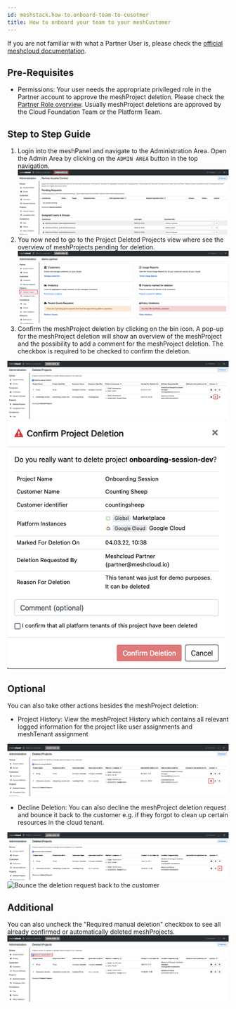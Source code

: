 ```yaml
---
id: meshstack.how-to.onboard-team-to-cusotmer
title: How to onboard your team to your meshCustomer
---
```


If you are not familiar with what a Partner User is, please check the [official meshcloud documentation](administration.index.md).

## Pre-Requisites

- Permissions: Your user needs the appropriate privileged role in the Partner account to approve the meshProject deletion. Please check the [Partner Role overview](administration.index.md). Usually meshProject deletions are approved by the Cloud Foundation Team or the Platform Team.

## Step to Step Guide

1. Login into the meshPanel and navigate to the Administration Area. Open the Admin Area by clicking on the `ADMIN AREA` button in the top navigation.
![Select Admin Area in the top navigation bar](./assets/partner/navigate-to-admin-area.png "Go to the Admin Area")
2. You now need to go to the Project Deleted Projects view where see the overview of meshProjects pending for deletion.
![Select Project - Deleted Projects menu item on the left side](./assets/partner/navigate-to-project-deletion.png "Deleted Projects")
3. Confirm the meshProject deletion by clicking on the bin icon. A pop-up for the meshProject deletion will show an overview of the meshProject and the possibility to add a comment for the meshProject deletion. The checkbox is required to be checked to confirm the deletion.

![Click the bin icon to confirm the meshProject deletion](./assets/partner/navigate-to-project-deletion2.png "Confirm meshProject deletion")
![Review the Deletion request and give final meshProject deletion confirmation](./assets/partner/confirm-project-deletion.png "Confirm Deletion")

## Optional

You can also take other actions besides the meshProject deletion:

- Project History: View the meshProject History which contains all relevant logged information for the project like user assignments and meshTenant assignment

![Click the Archive icon to access the meshProject history](./assets/partner/navigate-to-project-history.png "Access the meshProject history")

- Decline Deletion: You can also decline the meshProject deletion request and bounce it back to the customer e.g. if they forgot to clean up certain resources in the cloud tenant.

![Click the decline icon to decline the meshProject deletion](./assets/partner/naviagte-to-decline-meshProject-deletion.png "Decline meshProject deletion")
![Bounce the deletion request back to the customer](./assets/partner/decline-project-deletion.png.png "Decline meshProject deletion")

## Additional

You can also uncheck the "Required manual deletion" checkbox to see all already confirmed or automatically deleted meshProjects.
![uncheck the "Required manual deletion" checkbox](./assets/partner/all-deleted-meshprojects.png)

